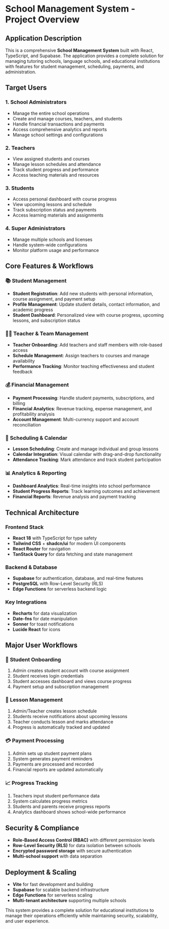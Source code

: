 
# School Management System - Project Overview

## Application Description

This is a comprehensive **School Management System** built with React, TypeScript, and Supabase. The application provides a complete solution for managing tutoring schools, language schools, and educational institutions with features for student management, scheduling, payments, and administration.

## Target Users

### 1. **School Administrators**
- Manage the entire school operations
- Create and manage courses, teachers, and students
- Handle financial transactions and payments
- Access comprehensive analytics and reports
- Manage school settings and configurations

### 2. **Teachers**
- View assigned students and courses
- Manage lesson schedules and attendance
- Track student progress and performance
- Access teaching materials and resources

### 3. **Students**
- Access personal dashboard with course progress
- View upcoming lessons and schedule
- Track subscription status and payments
- Access learning materials and assignments

### 4. **Super Administrators**
- Manage multiple schools and licenses
- Handle system-wide configurations
- Monitor platform usage and performance

## Core Features & Workflows

### 📚 **Student Management**
- **Student Registration**: Add new students with personal information, course assignment, and payment setup
- **Profile Management**: Update student details, contact information, and academic progress
- **Student Dashboard**: Personalized view with course progress, upcoming lessons, and subscription status

### 👨‍🏫 **Teacher & Team Management**
- **Teacher Onboarding**: Add teachers and staff members with role-based access
- **Schedule Management**: Assign teachers to courses and manage availability
- **Performance Tracking**: Monitor teaching effectiveness and student feedback

### 💰 **Financial Management**
- **Payment Processing**: Handle student payments, subscriptions, and billing
- **Financial Analytics**: Revenue tracking, expense management, and profitability analysis
- **Account Management**: Multi-currency support and account reconciliation

### 📅 **Scheduling & Calendar**
- **Lesson Scheduling**: Create and manage individual and group lessons
- **Calendar Integration**: Visual calendar with drag-and-drop functionality
- **Attendance Tracking**: Mark attendance and track student participation

### 📊 **Analytics & Reporting**
- **Dashboard Analytics**: Real-time insights into school performance
- **Student Progress Reports**: Track learning outcomes and achievement
- **Financial Reports**: Revenue analysis and payment tracking

## Technical Architecture

### **Frontend Stack**
- **React 18** with TypeScript for type safety
- **Tailwind CSS** + **shadcn/ui** for modern UI components
- **React Router** for navigation
- **TanStack Query** for data fetching and state management

### **Backend & Database**
- **Supabase** for authentication, database, and real-time features
- **PostgreSQL** with Row-Level Security (RLS)
- **Edge Functions** for serverless backend logic

### **Key Integrations**
- **Recharts** for data visualization
- **Date-fns** for date manipulation
- **Sonner** for toast notifications
- **Lucide React** for icons

## Major User Workflows

### 🎯 **Student Onboarding**
1. Admin creates student account with course assignment
2. Student receives login credentials
3. Student accesses dashboard and views course progress
4. Payment setup and subscription management

### 📖 **Lesson Management**
1. Admin/Teacher creates lesson schedule
2. Students receive notifications about upcoming lessons
3. Teacher conducts lesson and marks attendance
4. Progress is automatically tracked and updated

### 💳 **Payment Processing**
1. Admin sets up student payment plans
2. System generates payment reminders
3. Payments are processed and recorded
4. Financial reports are updated automatically

### 📈 **Progress Tracking**
1. Teachers input student performance data
2. System calculates progress metrics
3. Students and parents receive progress reports
4. Analytics dashboard shows school-wide performance

## Security & Compliance

- **Role-Based Access Control (RBAC)** with different permission levels
- **Row-Level Security (RLS)** for data isolation between schools
- **Encrypted password storage** with secure authentication
- **Multi-school support** with data separation

## Deployment & Scaling

- **Vite** for fast development and building
- **Supabase** for scalable backend infrastructure
- **Edge Functions** for serverless scaling
- **Multi-tenant architecture** supporting multiple schools

This system provides a complete solution for educational institutions to manage their operations efficiently while maintaining security, scalability, and user experience.
